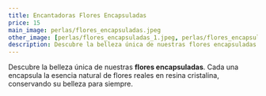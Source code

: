 ```yaml
---
title: Encantadoras Flores Encapsuladas
price: 15
main_image: perlas/flores_encapsuladas.jpeg
other_image: [perlas/flores_encapsuladas_1.jpeg, perlas/flores_encapsuladas_2.jpeg]
description: Descubre la belleza única de nuestras flores encapsuladas.
---
```


Descubre la belleza única de nuestras **flores encapsuladas**. Cada una encapsula la esencia natural de flores reales en resina cristalina, conservando su belleza para siempre.
